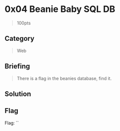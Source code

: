 # 0x04 Beanie Baby SQL DB
> 100pts

## Category
> Web

## Briefing
> There is a flag in the beanies database, find it.

## Solution

## Flag
Flag: ``